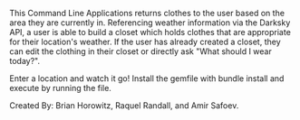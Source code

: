This Command Line Applications returns clothes to the user based on the area they are currently in. Referencing weather information via the Darksky API, a user is able to build a 
closet which holds clothes that are appropriate for their location's weather. If the user has already created a closet, they can edit the clothing in their closet or directly ask
"What should I wear today?".

Enter a location and watch it go!
Install the gemfile with bundle install and execute by running the file.

Created By: Brian Horowitz, Raquel Randall, and Amir Safoev.

